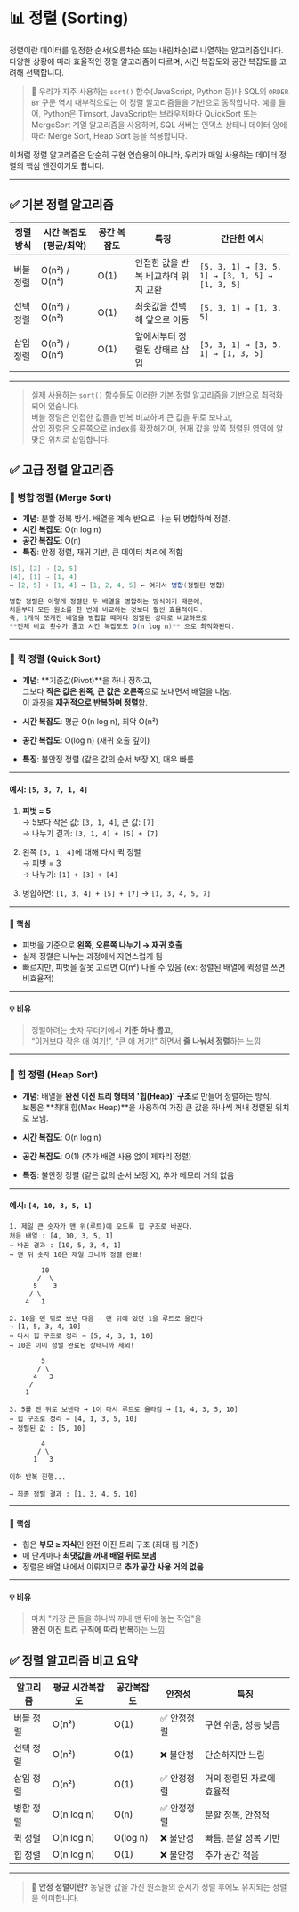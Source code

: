 # 📊 정렬 (Sorting)

정렬이란 데이터를 일정한 순서(오름차순 또는 내림차순)로 나열하는 알고리즘입니다. 다양한 상황에 따라 효율적인 정렬 알고리즘이 다르며, 시간 복잡도와 공간 복잡도를 고려해 선택합니다.

> 📌 우리가 자주 사용하는 `sort()` 함수(JavaScript, Python 등)나 SQL의 `ORDER BY` 구문 역시 내부적으로는 이 정렬 알고리즘들을 기반으로 동작합니다. 예를 들어, Python은 Timsort, JavaScript는 브라우저마다 QuickSort 또는 MergeSort 계열 알고리즘을 사용하며, SQL 서버는 인덱스 상태나 데이터 양에 따라 Merge Sort, Heap Sort 등을 적용합니다.

이처럼 정렬 알고리즘은 단순히 구현 연습용이 아니라, 우리가 매일 사용하는 데이터 정렬의 핵심 엔진이기도 합니다.

---

## ✅ 기본 정렬 알고리즘

| 정렬 방식     | 시간 복잡도 (평균/최악) | 공간 복잡도 | 특징 | 간단한 예시 |
|--------------|------------------------|-------------|------|-------------|
| 버블 정렬    | O(n²) / O(n²)          | O(1)        | 인접한 값을 반복 비교하며 위치 교환 | `[5, 3, 1] → [3, 5, 1] → [3, 1, 5] → [1, 3, 5]` |
| 선택 정렬    | O(n²) / O(n²)          | O(1)        | 최솟값을 선택해 앞으로 이동 | `[5, 3, 1] → [1, 3, 5]` |
| 삽입 정렬    | O(n²) / O(n²)          | O(1)        | 앞에서부터 정렬된 상태로 삽입 | `[5, 3, 1] → [3, 5, 1] → [1, 3, 5]` |

---

> 실제 사용하는 `sort()` 함수들도 이러한 기본 정렬 알고리즘을 기반으로 최적화되어 있습니다.  
> 버블 정렬은 인접한 값들을 반복 비교하며 큰 값을 뒤로 보내고,  
> 삽입 정렬은 오른쪽으로 index를 확장해가며, 현재 값을 앞쪽 정렬된 영역에 알맞은 위치로 삽입합니다.

## ✅ 고급 정렬 알고리즘

### 🔹 병합 정렬 (Merge Sort)

- **개념**: 분할 정복 방식. 배열을 계속 반으로 나눈 뒤 병합하며 정렬.
- **시간 복잡도**: O(n log n)
- **공간 복잡도**: O(n)
- **특징**: 안정 정렬, 재귀 기반, 큰 데이터 처리에 적합

```csharp
[5], [2] → [2, 5]  
[4], [1] → [1, 4]  
→ [2, 5] + [1, 4] → [1, 2, 4, 5] ← 여기서 병합(정렬된 병합)

병합 정렬은 이렇게 정렬된 두 배열을 병합하는 방식이기 때문에,  
처음부터 모든 원소를 한 번에 비교하는 것보다 훨씬 효율적이다.  
즉, 1개씩 쪼개진 배열을 병합할 때마다 정렬된 상태로 비교하므로  
**전체 비교 횟수가 줄고 시간 복잡도도 O(n log n)** 으로 최적화된다.
```

---

### 🔹 퀵 정렬 (Quick Sort)

- **개념**: **기준값(Pivot)**을 하나 정하고,  
  그보다 **작은 값은 왼쪽**, **큰 값은 오른쪽**으로 보내면서 배열을 나눔.  
  이 과정을 **재귀적으로 반복하며 정렬**함.

- **시간 복잡도**: 평균 O(n log n), 최악 O(n²)  
- **공간 복잡도**: O(log n) (재귀 호출 깊이)  
- **특징**: 불안정 정렬 (같은 값의 순서 보장 X), 매우 빠름

---

#### 예시: `[5, 3, 7, 1, 4]`

1. **피벗 = 5**  
   → 5보다 작은 값: `[3, 1, 4]`, 큰 값: `[7]`  
   → 나누기 결과: `[3, 1, 4] + [5] + [7]`

2. 왼쪽 `[3, 1, 4]`에 대해 다시 퀵 정렬  
   → 피벗 = 3  
   → 나누기: `[1] + [3] + [4]`

3. 병합하면: `[1, 3, 4] + [5] + [7]` → `[1, 3, 4, 5, 7]`

---

#### 📌 핵심

- 피벗을 기준으로 **왼쪽, 오른쪽 나누기 → 재귀 호출**
- 실제 정렬은 나누는 과정에서 자연스럽게 됨
- 빠르지만, 피벗을 잘못 고르면 O(n²) 나올 수 있음 (ex: 정렬된 배열에 퀵정렬 쓰면 비효율적)

---

#### 💡 비유

> 정렬하려는 숫자 무더기에서 **기준 하나 뽑고**,  
> “이거보다 작은 애 여기!”, “큰 애 저기!” 하면서 **줄 나눠서 정렬**하는 느낌

---

### 🔹 힙 정렬 (Heap Sort)

- **개념**: 배열을 **완전 이진 트리 형태의 '힙(Heap)' 구조**로 만들어 정렬하는 방식.  
  보통은 **최대 힙(Max Heap)**을 사용하여 가장 큰 값을 하나씩 꺼내 정렬된 위치로 보냄.

- **시간 복잡도**: O(n log n)  
- **공간 복잡도**: O(1) (추가 배열 사용 없이 제자리 정렬)  
- **특징**: 불안정 정렬 (같은 값의 순서 보장 X), 추가 메모리 거의 없음

---

#### 예시: `[4, 10, 3, 5, 1]`

```tree
1. 제일 큰 숫자가 맨 위(루트)에 오도록 힙 구조로 바꾼다.  
처음 배열 : [4, 10, 3, 5, 1]  
→ 바꾼 결과 : [10, 5, 3, 4, 1]  
→ 맨 뒤 숫자 10은 제일 크니까 정렬 완료!

        10
       /  \
      5    3
     / \
    4   1
```

```tree2
2. 10을 맨 뒤로 보낸 다음 → 맨 뒤에 있던 1을 루트로 올린다  
→ [1, 5, 3, 4, 10]  
→ 다시 힙 구조로 정리 → [5, 4, 3, 1, 10]  
→ 10은 이미 정렬 완료된 상태니까 제외!

        5
       / \
      4   3
     /
    1
```

```tree3
3. 5를 맨 뒤로 보낸다 → 1이 다시 루트로 올라감 → [1, 4, 3, 5, 10]  
→ 힙 구조로 정리 → [4, 1, 3, 5, 10]  
→ 정렬된 값 : [5, 10]

        4
       / \
      1   3

이하 반복 진행...

→ 최종 정렬 결과 : [1, 3, 4, 5, 10]
```

---

#### 📌 핵심

- 힙은 **부모 ≥ 자식**인 완전 이진 트리 구조 (최대 힙 기준)
- 매 단계마다 **최댓값을 꺼내 배열 뒤로 보냄**
- 정렬은 배열 내에서 이뤄지므로 **추가 공간 사용 거의 없음**

---

#### 💡 비유

> 마치 "가장 큰 돌을 하나씩 꺼내 맨 뒤에 놓는 작업"을  
> **완전 이진 트리 규칙에 따라 반복**하는 느낌

## ✅ 정렬 알고리즘 비교 요약

| 알고리즘   | 평균 시간복잡도 | 공간복잡도 | 안정성   | 특징                      |
|------------|------------------|------------|----------|---------------------------|
| 버블 정렬  | O(n²)            | O(1)       | ✅ 안정정렬 | 구현 쉬움, 성능 낮음      |
| 선택 정렬  | O(n²)            | O(1)       | ❌ 불안정 | 단순하지만 느림           |
| 삽입 정렬  | O(n²)            | O(1)       | ✅ 안정정렬 | 거의 정렬된 자료에 효율적 |
| 병합 정렬  | O(n log n)       | O(n)       | ✅ 안정정렬 | 분할 정복, 안정적         |
| 퀵 정렬    | O(n log n)       | O(log n)   | ❌ 불안정 | 빠름, 분할 정복 기반      |
| 힙 정렬    | O(n log n)       | O(1)       | ❌ 불안정 | 추가 공간 적음            |

---

> 📌 **안정 정렬이란?** 동일한 값을 가진 원소들의 순서가 정렬 후에도 유지되는 정렬을 의미합니다.
